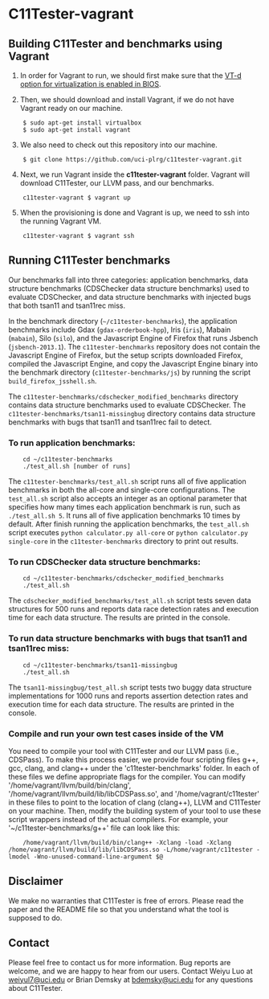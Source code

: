 # C11Tester-vagrant

## Building C11Tester and benchmarks using Vagrant

1. In order for Vagrant to run, we should first make sure that the [VT-d option for virtualization is enabled in BIOS](https://docs.fedoraproject.org/en-US/Fedora/13/html/Virtualization_Guide/sect-Virtualization-Troubleshooting-Enabling_Intel_VT_and_AMD_V_virtualization_hardware_extensions_in_BIOS.html).

2. Then, we should download and install Vagrant, if we do not have Vagrant ready on our machine.

```
    $ sudo apt-get install virtualbox
    $ sudo apt-get install vagrant
```

3. We also need to check out this repository into our machine.

```
    $ git clone https://github.com/uci-plrg/c11tester-vagrant.git
```

4. Next, we run Vagrant inside the **c11tester-vagrant** folder.  Vagrant will download C11Tester, our LLVM pass, and our benchmarks.

```
    c11tester-vagrant $ vagrant up
```

5. When the provisioning is done and Vagrant is up, we need to ssh into the running Vagrant VM.

```
    c11tester-vagrant $ vagrant ssh
```

## Running C11Tester benchmarks

Our benchmarks fall into three categories: application benchmarks, data structure benchmarks (CDSChecker data structure benchmarks) used to evaluate CDSChecker, and data structure benchmarks with injected bugs that both tsan11 and tsan11rec miss.

In the benchmark directory (`~/c11tester-benchmarks`), the application benchmarks include Gdax (`gdax-orderbook-hpp`), Iris (`iris`), Mabain (`mabain`), Silo (`silo`), and the Javascript Engine of Firefox that runs Jsbench (`jsbench-2013.1`).  The `c11tester-benchmarks` repository does not contain the Javascript Engine of Firefox, but the setup scripts downloaded Firefox, compiled the Javascript Engine, and copy the Javascript Engine binary into the benchmark directory (`c11tester-benchmarks/js`) by running the script `build_firefox_jsshell.sh`.

The `c11tester-benchmarks/cdschecker_modified_benchmarks` directory contains data structure benchmarks used to evaluate CDSChecker.  The `c11tester-benchmarks/tsan11-missingbug` directory contains data structure benchmarks with bugs that tsan11 and tsan11rec fail to detect. 

### To run application benchmarks:

```
    cd ~/c11tester-benchmarks
    ./test_all.sh [number of runs]
```
The `c11tester-benchmarks/test_all.sh` script runs all of five application benchmarks in both the all-core and single-core configurations.  The `test_all.sh` script also accepts an integer as an optional parameter that specifies how many times each application benchmark is run, such as `./test_all.sh 5`.  It runs all of five application benchmarks 10 times by default.  After finish running the application benchmarks, the `test_all.sh` script executes `python calculator.py all-core` or `python calculator.py single-core` in the `c11tester-benchmarks` directory to print out results. 

### To run CDSChecker data structure benchmarks:

```
    cd ~/c11tester-benchmarks/cdschecker_modified_benchmarks
    ./test_all.sh
```

The `cdschecker_modified_benchmarks/test_all.sh` script tests seven data structures for 500 runs and reports data race detection rates and execution time for each data structure.  The results are printed in the console. 

### To run data structure benchmarks with bugs that tsan11 and tsan11rec miss:

```
    cd ~/c11tester-benchmarks/tsan11-missingbug
    ./test_all.sh
```

The `tsan11-missingbug/test_all.sh` script tests two buggy data structure implementations for 1000 runs and reports assertion detection rates and execution time for each data structure.  The results are printed in the console.

### Compile and run your own test cases inside of the VM
You need to compile your tool with C11Tester and our LLVM pass (i.e., CDSPass). To make this process easier, we provide four scripting files g++, gcc, clang, and clang++ under the 'c11tester-benchmarks' folder.  In each of these files we define appropriate flags for the compiler.  You can modify '/home/vagrant/llvm/build/bin/clang', '/home/vagrant/llvm/build/lib/libCDSPass.so', and '/home/vagrant/c11tester' in these files to point to the location of clang (clang++), LLVM and C11Tester on your machine.  Then, modify the building system of your tool to use these script wrappers instead of the actual compilers. For example, your '~/c11tester-benchmarks/g++' file can look like this:

```
    /home/vagrant/llvm/build/bin/clang++ -Xclang -load -Xclang /home/vagrant/llvm/build/lib/libCDSPass.so -L/home/vagrant/c11tester -lmodel -Wno-unused-command-line-argument $@
```


## Disclaimer

We make no warranties that C11Tester is free of errors. Please read the paper and the README file so that you understand what the tool is supposed to do.

## Contact

Please feel free to contact us for more information. Bug reports are welcome, and we are happy to hear from our users. Contact Weiyu Luo at [weiyul7@uci.edu](mailto:weiyul7@uci.edu) or Brian Demsky at [bdemsky@uci.edu](mailto:bdemsky@uci.edu) for any questions about C11Tester. 
